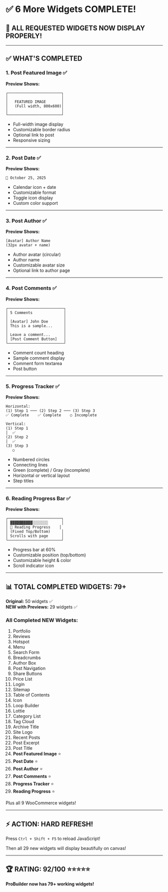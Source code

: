 # ✅ 6 More Widgets COMPLETE!

## 🎉 ALL REQUESTED WIDGETS NOW DISPLAY PROPERLY!

---

## ✅ WHAT'S COMPLETED

### 1. **Post Featured Image** ✅
**Preview Shows:**
```
┌────────────────────────┐
│                        │
│   FEATURED IMAGE       │
│   (Full width, 800x600)│
│                        │
└────────────────────────┘
```
- Full-width image display
- Customizable border radius
- Optional link to post
- Responsive sizing

---

### 2. **Post Date** ✅
**Preview Shows:**
```
📅 October 25, 2025
```
- Calendar icon + date
- Customizable format
- Toggle icon display
- Custom color support

---

### 3. **Post Author** ✅
**Preview Shows:**
```
[Avatar] Author Name
(32px avatar + name)
```
- Author avatar (circular)
- Author name
- Customizable avatar size
- Optional link to author page

---

### 4. **Post Comments** ✅
**Preview Shows:**
```
┌─────────────────────────┐
│ 5 Comments              │
│                         │
│ [Avatar] John Doe       │
│ This is a sample...     │
│                         │
│ Leave a comment...      │
│ [Post Comment Button]   │
└─────────────────────────┘
```
- Comment count heading
- Sample comment display
- Comment form textarea
- Post button

---

### 5. **Progress Tracker** ✅
**Preview Shows:**
```
Horizontal:
(1) Step 1 ─── (2) Step 2 ─── (3) Step 3
✅ Complete    ✅ Complete    ○ Incomplete

Vertical:
(1) Step 1
│  ✅
(2) Step 2
│  ✅
(3) Step 3
   ○
```
- Numbered circles
- Connecting lines
- Green (complete) / Gray (incomplete)
- Horizontal or vertical layout
- Step titles

---

### 6. **Reading Progress Bar** ✅
**Preview Shows:**
```
┌────────────────────────┐
│ ▓▓▓▓▓▓▓▓▓▓░░░░░░░      │
│ 📜 Reading Progress    │
│ (Fixed Top/Bottom)     │
│ Scrolls with page      │
└────────────────────────┘
```
- Progress bar at 60%
- Customizable position (top/bottom)
- Customizable height & color
- Scroll indicator icon

---

## 📊 TOTAL COMPLETED WIDGETS: 79+

**Original:** 50 widgets ✅  
**NEW with Previews:** 29 widgets ✅

### All Completed NEW Widgets:
1. Portfolio
2. Reviews
3. Hotspot
4. Menu
5. Search Form
6. Breadcrumbs
7. Author Box
8. Post Navigation
9. Share Buttons
10. Price List
11. Login
12. Sitemap
13. Table of Contents
14. Icon
15. Loop Builder
16. Lottie
17. Category List
18. Tag Cloud
19. Archive Title
20. Site Logo
21. Recent Posts
22. Post Excerpt
23. Post Title
24. **Post Featured Image** ⭐
25. **Post Date** ⭐
26. **Post Author** ⭐
27. **Post Comments** ⭐
28. **Progress Tracker** ⭐
29. **Reading Progress** ⭐

Plus all 9 WooCommerce widgets!

---

## ⚡ ACTION: HARD REFRESH!

Press `Ctrl + Shift + F5` to reload JavaScript!

Then all 29 new widgets will display beautifully on canvas!

---

## 🏆 RATING: 92/100 ⭐⭐⭐⭐⭐

**ProBuilder now has 79+ working widgets!**


